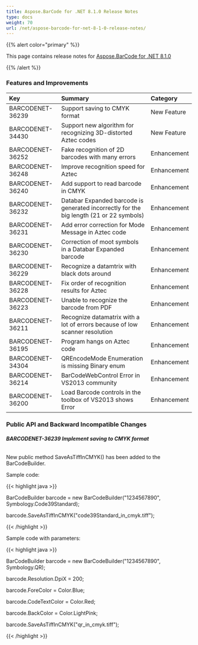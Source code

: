 ```yaml
---
title: Aspose.BarCode for .NET 8.1.0 Release Notes
type: docs
weight: 70
url: /net/aspose-barcode-for-net-8-1-0-release-notes/
---
```


{{% alert color="primary" %}} 

This page contains release notes for [Aspose.BarCode for .NET 8.1.0](http://www.aspose.com/downloads/barcode/net/new-releases/aspose.barcode-for-.net-8.1.0/)

{{% /alert %}} 
### **Features and Improvements**

|**Key** |**Summary** |**Category** |
| :- | :- | :- |
|BARCODENET-36239 |Support saving to CMYK format |New Feature |
|BARCODENET-34430 |Support new algorithm for recognizing 3D-distorted Aztec codes |New Feature |
|BARCODENET-36252 |Fake recognition of 2D barcodes with many errors |Enhancement |
|BARCODENET-36248 |Improve recognition speed for Aztec |Enhancement |
|BARCODENET-36240 |Add support to read barcode in CMYK |Enhancement |
|BARCODENET-36232 |Databar Expanded barcode is generated incorrectly for the big length (21 or 22 symbols) |Enhancement |
|BARCODENET-36231 |Add error correction for Mode Message in Aztec code |Enhancement |
|BARCODENET-36230 |Correction of moot symbols in a Databar Expanded barcode |Enhancement |
|BARCODENET-36229 |Recognize a datamtrix with black dots around |Enhancement |
|BARCODENET-36228 |Fix order of recognition results for Aztec |Enhancement |
|BARCODENET-36223 |Unable to recognize the barcode from PDF |Enhancement |
|BARCODENET-36211 |Recognize datamatrix with a lot of errors because of low scanner resolution |Enhancement |
|BARCODENET-36195 |Program hangs on Aztec code |Enhancement |
|BARCODENET-34304 |QREncodeMode Enumeration is missing Binary enum |Enhancement |
|BARCODENET-36214 |BarCodeWebControl Error in VS2013 community |Enhancement |
|BARCODENET-36200 |Load Barcode controls in the toolbox of VS2013 shows Error |Enhancement |
### **Public API and Backward Incompatible Changes**
###### **BARCODENET-36239 Implement saving to CMYK format**
New public method SaveAsTiffInCMYK() has been added to the BarCodeBuilder.

Sample code:

{{< highlight java >}}

 BarCodeBuilder barcode = new BarCodeBuilder("1234567890", Symbology.Code39Standard);

barcode.SaveAsTiffInCMYK("code39Standard_in_cmyk.tiff");

{{< /highlight >}}

Sample code with parameters:

{{< highlight java >}}

 BarCodeBuilder barcode = new BarCodeBuilder("1234567890", Symbology.QR);

barcode.Resolution.DpiX = 200;

barcode.ForeColor = Color.Blue;

barcode.CodeTextColor = Color.Red;

barcode.BackColor = Color.LightPink;

barcode.SaveAsTiffInCMYK("qr_in_cmyk.tiff");

{{< /highlight >}}
